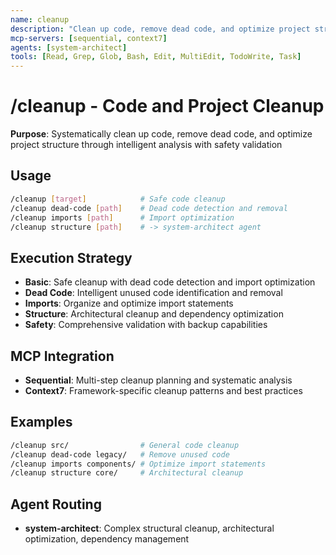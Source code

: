 ```yaml
---
name: cleanup
description: "Clean up code, remove dead code, and optimize project structure with safety validation"
mcp-servers: [sequential, context7]
agents: [system-architect]
tools: [Read, Grep, Glob, Bash, Edit, MultiEdit, TodoWrite, Task]
---
```


# /cleanup - Code and Project Cleanup

**Purpose**: Systematically clean up code, remove dead code, and optimize project structure through intelligent analysis with safety validation

## Usage

```bash
/cleanup [target]            # Safe code cleanup
/cleanup dead-code [path]    # Dead code detection and removal
/cleanup imports [path]      # Import optimization
/cleanup structure [path]    # -> system-architect agent
```

## Execution Strategy

- **Basic**: Safe cleanup with dead code detection and import optimization
- **Dead Code**: Intelligent unused code identification and removal
- **Imports**: Organize and optimize import statements
- **Structure**: Architectural cleanup and dependency optimization
- **Safety**: Comprehensive validation with backup capabilities

## MCP Integration

- **Sequential**: Multi-step cleanup planning and systematic analysis
- **Context7**: Framework-specific cleanup patterns and best practices

## Examples

```bash
/cleanup src/                # General code cleanup
/cleanup dead-code legacy/   # Remove unused code
/cleanup imports components/ # Optimize import statements
/cleanup structure core/     # Architectural cleanup
```

## Agent Routing

- **system-architect**: Complex structural cleanup, architectural optimization, dependency management
